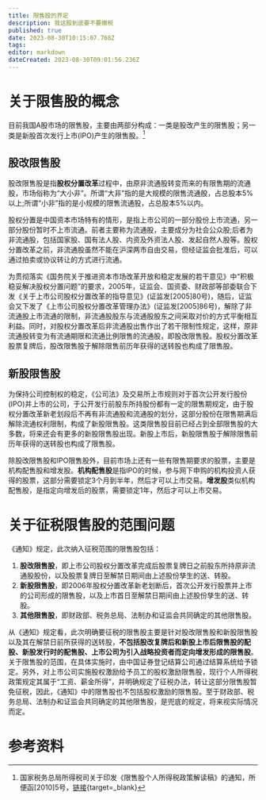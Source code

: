 ```yaml
---
title: 限售股的界定
description: 我这股到底要不要缴税
published: true
date: 2023-08-30T10:15:07.768Z
tags: 
editor: markdown
dateCreated: 2023-08-30T09:01:56.236Z
---
```


# 关于限售股的概念
目前我国A股市场的限售股，主要由两部分构成：一类是股改产生的限售股；另一类是新股首次发行上市(IPO)产生的限售股。[^1]

## 股改限售股

股改限售股是指**股权分置改革**过程中，由原非流通股转变而来的有限售期的流通股，市场俗称为“大小非”。所谓“大非”指的是大规模的限售流通股，占总股本5%以上;所谓“小非”指的是小规模的限售流通股，占总股本5%以内。

股权分置是中国资本市场特有的情形，是指上市公司的一部分股份上市流通，另一部分股份暂时不上市流通。前者主要称为流通股，主要成分为社会公众股;后者为非流通股，包括国家股、国有法人股、内资及外资法人股、发起自然人股等。股权分置改革之前，非流通股虽然不能在沪深两市自由交易，但经证监会批准后，可以通过拍卖或协议转让的方式进行流通。

为贯彻落实《国务院关于推进资本市场改革开放和稳定发展的若干意见》中“积极稳妥解决股权分置问题”的要求，2005年，证监会、国资委、财政部等部委联合下发《关于上市公司股权分置改革的指导意见》(证监发[2005]80号)，随后，证监会又下发了《上市公司股权分置改革管理办法》(证监发[2005]86号)，解除了非流通股上市流通的限制，非流通股股东与流通股股东之间采取对价的方式平衡相互利益。同时，对股权分置改革后非流通股出售作出了若干限制性规定，这样，原非流通股转变为有流通期限和流通比例限售的流通股，即股改限售股。股权分置改革股票复牌后，股改限售股于解除限售前历年获得的送转股也构成了限售股。

## 新股限售股

为保持公司控制权的稳定，《公司法》及交易所上市规则对于首次公开发行股份(IPO)并上市的公司，于公开发行前股东所持股份都有一定的限售期规定，由于股权分置改革新老划段后不再有非流通股和流通股的划分，这部分股份在限售期满后解除流通权利限制，构成了新股限售股。这类限售股目前已经占到全部限售股的大多数，将来还会有更多的新股限售股出现。新股上市后，新股限售股于解除限售前历年获得的送转股也构成了限售股。

除股改限售股和IPO限售股外，目前市场上还有一些有限售期要求的股票，主要是机构配售股和增发股。**机构配售股**是指IPO的时候，参与网下申购的机构投资人获得的股票，这部分需要锁定3个月到半年，然后才可以上市交易。**增发股**类似机构配售股，是指定向增发后的股票，需要锁定1年，然后才可以上市交易。

# 关于征税限售股的范围问题

《通知》规定，此次纳入征税范围的限售股包括：

1. **股改限售股**，即上市公司股权分置改革完成后股票复牌日之前股东所持原非流通股股份，以及股票复牌日至解禁日期间由上述股份孳生的送、转股。
2. **新股限售股**，即2006年股权分置改革新老划断后，首次公开发行股票并上市的公司形成的限售股，以及上市首日至解禁日期间由上述股份孳生的送、转股。
3. **其他限售股**，即财政部、税务总局、法制办和证监会共同确定的其他限售股。

从《通知》规定看，此次明确要征税的限售股主要是针对股改限售股和新股限售股以及其在解禁日前所获得的送转股，**不包括股改复牌后和新股上市后限售股的配股、新股发行时的配售股、上市公司为引入战略投资者而定向增发形成的限售股**。关于限售股的范围，在具体实施时，由中国证券登记结算公司通过结算系统给予锁定。另外，对上市公司实施股权激励给予员工的股权激励限售股，现行个人所得税政策规定其属于“工资、薪金所得”，并明确规定了征税办法，转让这部分限售股暂免征税，因此，《通知》中的限售股也不包括股权激励的限售股。至于财政部、税务总局、法制办和证监会共同确定的其他限售股，是兜底的规定，将来视实际情况而定。

# 参考资料
[^1]: 国家税务总局所得税司关于印发《限售股个人所得税政策解读稿》的通知，所便函[2010]5号，[链接](https://www.shui5.cn/article/c5/45047.html){target=_blank}